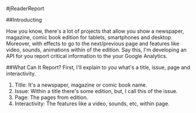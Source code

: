 #jReaderReport

##Introducting

How you know, there's a lot of projects that allow you show a newspaper, magazine, comic book edition for tablets, smartphones and desktop. Moreover, with effects to go to the next/previous page and features like video, sounds, animations within of the edition. Say this, I'm developing an API for you report critical information to the your Google Analytics.

##What Can It Report?
First, I'll explain to you what's a title, issue, page and interactivity.

1. Title: It's a newspaper, magazine or comic book name. 
2. Issue: Within a title there's some edition, but, I call this of the issue.
3. Page: The pages from edition.
4. Interactivity: The features like a video, sounds, etc, within page.

